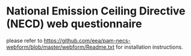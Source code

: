 # National Emission Ceiling Directive (NECD) web questionnaire

please refer to https://github.com/eea/pam-necs-webform/blob/master/webform/Readme.txt for installation instructions.
